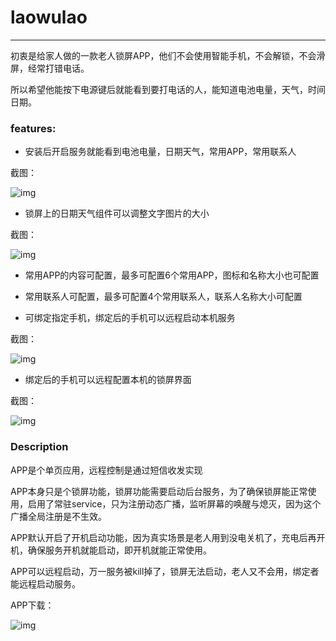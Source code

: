 # laowulao

---

初衷是给家人做的一款老人锁屏APP，他们不会使用智能手机，不会解锁，不会滑屏，经常打错电话。

所以希望他能按下电源键后就能看到要打电话的人，能知道电池电量，天气，时间日期。


### features:

* 安装后开启服务就能看到电池电量，日期天气，常用APP，常用联系人


截图：

![img](./screen/lock.png)


* 锁屏上的日期天气组件可以调整文字图片的大小

截图：

![img](./screen/config.png)

* 常用APP的内容可配置，最多可配置6个常用APP，图标和名称大小也可配置

* 常用联系人可配置，最多可配置4个常用联系人，联系人名称大小可配置

* 可绑定指定手机，绑定后的手机可以远程启动本机服务

截图：

![img](./screen/sys_config.png)

* 绑定后的手机可以远程配置本机的锁屏界面

截图：

![img](./screen/send_sms.png)


### Description

APP是个单页应用，远程控制是通过短信收发实现

APP本身只是个锁屏功能，锁屏功能需要启动后台服务，为了确保锁屏能正常使用，启用了常驻service，只为注册动态广播，监听屏幕的唤醒与熄灭，因为这个广播全局注册是不生效。

APP默认开启了开机启动功能，因为真实场景是老人用到没电关机了，充电后再开机，确保服务开机就能启动，即开机就能正常使用。

APP可以远程启动，万一服务被kill掉了，锁屏无法启动，老人又不会用，绑定者能远程启动服务。

APP下载：

![img](./screen/qrcode.png)





